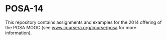 POSA-14
=======

This repository contains assignments and examples for the 2014
offering of the POSA MOOC (see www.coursera.org/course/posa for more
information).
